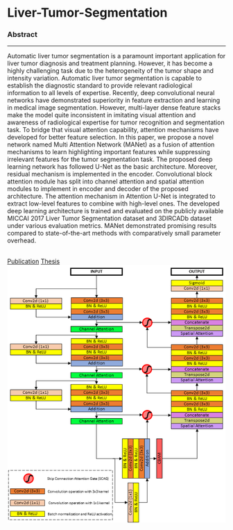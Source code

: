 # Liver-Tumor-Segmentation

### Abstract
<hr>
Automatic liver tumor segmentation is a paramount important application for liver tumor diagnosis and treatment planning. However, it has become a highly challenging task due to the heterogeneity of the tumor shape and intensity variation. Automatic liver tumor segmentation is capable to establish the diagnostic standard to provide relevant radiological information to all levels of expertise. Recently, deep convolutional neural networks have demonstrated superiority in feature extraction and learning in medical image segmentation. However, multi-layer dense feature stacks make the model quite inconsistent in imitating visual attention and awareness of radiological expertise for tumor recognition and segmentation task. To bridge that visual attention capability, attention mechanisms have developed for better feature selection. In this paper, we propose a novel network named Multi Attention Network (MANet) as a fusion of attention mechanisms to learn highlighting important features while suppressing irrelevant features for the tumor segmentation task. The proposed deep learning network has followed U-Net as the basic architecture. Moreover, residual mechanism is implemented in the encoder. Convolutional block attention module has split into channel attention and spatial attention modules to implement in encoder and decoder of the proposed architecture. The attention mechanism in Attention U-Net is integrated to extract low-level features to combine with high-level ones. The developed deep learning architecture is trained and evaluated on the publicly available MICCAI 2017 Liver Tumor Segmentation dataset and 3DIRCADb dataset under various evaluation metrics. MANet demonstrated promising results compared to state-of-the-art methods with comparatively small parameter overhead. 
<br>
<br>

[Publication](https://www.nature.com/articles/s41598-023-46580-4) 
[Thesis](https://kasunhettihewa.github.io/Liver-Tumor-Segmentation_MANet/assets/docs/Thesis.pdf)
<br>
![MANet](assets/img/MANet.png)
